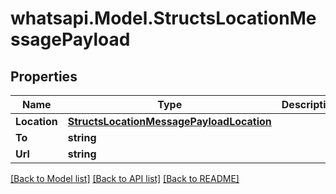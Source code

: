 
# whatsapi.Model.StructsLocationMessagePayload

## Properties

Name | Type | Description | Notes
------------ | ------------- | ------------- | -------------
**Location** | [**StructsLocationMessagePayloadLocation**](StructsLocationMessagePayloadLocation.md) |  | 
**To** | **string** |  | 
**Url** | **string** |  | [optional] 

[[Back to Model list]](../README.md#documentation-for-models)
[[Back to API list]](../README.md#documentation-for-api-endpoints)
[[Back to README]](../README.md)

